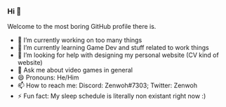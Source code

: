 ### Hi 👋

Welcome to the most boring GitHub profile there is.

- 🔭 I’m currently working on too many things
- 🌱 I’m currently learning Game Dev and stuff related to work things
- 🤔 I’m looking for help with designing my personal website (CV kind of website)
- 💬 Ask me about video games in general
- 😄 Pronouns: He/Him
- 📫 How to reach me: Discord: Zenwoh#7303; Twitter: Zenwoh
- ⚡ Fun fact: My sleep schedule is literally non existant right now :)
<!--
- 👯 I’m looking to collaborate on ...
-->
